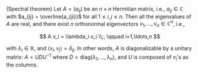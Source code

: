 (Spectral theorem) Let $A=(a_{ij})$ be an $n\times n$ Hermitian matrix, i.e., $a_{ij} \in \mathbb{C}$ with $a_{ij} = \overline{a_{ji}}$ for all $1 \leq i, j \leq n$. Then all the eigenvalues of $A$ are real, and there exist $n$ orthonormal eigenvectors $v_1, \ldots, v_n \in \mathbb{C}^n$, i.e.,

$$
A v_i = \lambda_i v_i \\;, \qquad i=1,\ldots,n
$$

with $\lambda_i \in \mathbb{R}$, and $\langle v_i, v_j \rangle = \delta_{ij}$. In other words, $A$ is diagonalizable by a unitary matrix: $A = UDU^{-1}$ where $D=\text{diag}(\lambda_1, \ldots, \lambda_n)$, and $U$ is composed of $v_i$'s as the columns.
